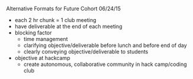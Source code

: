 Alternative Formats for Future Cohort
06/24/15

- each 2 hr chunk = 1 club meeting
- have deliverable at the end of each meeting
- blocking factor
	- time management
	- clarifying objective/deliverable before lunch and before end of day
	- clearly conveying objective/deliverable to students
- objective at hackcamp
	- create autonomous, collaborative community in hack camp/coding club
